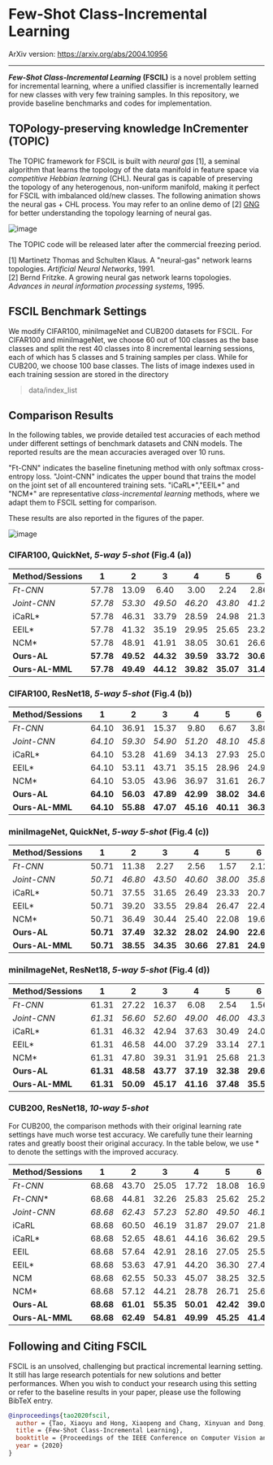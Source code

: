 # Few-Shot Class-Incremental Learning

ArXiv version: https://arxiv.org/abs/2004.10956

---

***Few-Shot Class-Incremental Learning*** **(FSCIL)** is a novel problem setting for incremental learning, where a unified classifier is incrementally learned for new classes with very few training samples. In this repository, we provide baseline benchmarks and codes for implementation.

## TOPology-preserving knowledge InCrementer (TOPIC)

The TOPIC framework for FSCIL is built with *neural gas* [1], a seminal algorithm that learns the topology of the data manifold in feature space via *competitive Hebbian learning* (CHL). Neural gas is capable of preserving the topology of any heterogenous, non-uniform manifold, making it perfect for FSCIL with imbalanced old/new classes.  The following animation shows the neural gas + CHL process. You may refer to an online demo of [2] [GNG](https://www.demogng.de/js/demogng.html?_3DV) for better understanding the topology learning of neural gas.

![image](https://github.com/xyutao/fscil/blob/master/results/ng.gif)

The TOPIC code will be released later after the commercial freezing period. 

[1] Martinetz Thomas and Schulten Klaus. A "neural-gas" network learns topologies. *Artificial Neural Networks*, 1991. <br />
[2] Bernd Fritzke. A growing neural gas network learns topologies. *Advances in neural information processing systems*, 1995. 

## FSCIL Benchmark Settings

We modify CIFAR100, miniImageNet and CUB200 datasets for FSCIL. For CIFAR100 and miniImageNet, we choose 60 out of 100 classes as the base classes and split the rest 40 classes into 8 incremental learning sessions, each of which has 5 classes and 5 training samples per class. While for CUB200, we choose 100 base classes. The lists of image indexes used in each training session are stored in the directory
> data/index_list

## Comparison Results

In the following tables, we provide detailed test accuracies of each method under different settings of benchmark datasets and CNN models. The reported results are the mean accuracies averaged over 10 runs.

"Ft-CNN" indicates the baseline finetuning method with only softmax cross-entropy loss. "Joint-CNN" indicates the upper bound that trains the model on the joint set of all encountered training sets. "iCaRL*","EEIL*" and "NCM*" are representative *class-incremental learning* methods, where we adapt them to FSCIL setting for comparison. 

These results are also reported in the figures of the paper.

![image](https://github.com/xyutao/fscil/blob/master/results/fig4.png)

### CIFAR100, QuickNet, *5-way 5-shot* (Fig.4 (a))

Method/Sessions | 1 | 2 | 3 | 4 | 5 | 6 |  7 | 8 | 9
-|:-:|:-:|:-:|:-:|:-:|:-:|:-:|:-:|:-:
*Ft-CNN* | 57.78 | 13.09 | 6.40 | 3.00 | 2.24 | 2.86 | 1.46 | 2.47 | 2.00
*Joint-CNN* | *57.78* | *53.30* | *49.50* | *46.20* | *43.80* | *41.20* | *39.10* | *37.80* | *35.90*
iCaRL* | 57.78 | 46.31 | 33.79 | 28.59 | 24.98 | 21.33 | 19.07 | 17.05 | 16.25
EEIL* | 57.78 | 41.32 | 35.19 | 29.95 | 25.65 | 23.20 | 22.19 | 20.61 | 18.53
NCM* | 57.78 | 48.91 | 41.91 | 38.05 | 30.61 | 26.68 | 24.79 | 22.15 | 19.50
**Ours-AL** | **57.78** | **49.52** | **44.32** | **39.59** | **33.72** | **30.65** | **27.36** | **25.06** | **23.12**
**Ours-AL-MML** | **57.78** | **49.49** | **44.12** | **39.82** | **35.07** | **31.42** | **27.82** | **25.47** | **24.17**

### CIFAR100, ResNet18, *5-way 5-shot* (Fig.4 (b))
Method/Sessions | 1 | 2 | 3 | 4 | 5 | 6 |  7 | 8 | 9
-|:-:|:-:|:-:|:-:|:-:|:-:|:-:|:-:|:-:
*Ft-CNN* | 64.10 | 36.91 | 15.37 | 9.80 | 6.67 | 3.80 | 3.70 | 3.14 | 2.65
*Joint-CNN* | *64.10* | *59.30* | *54.90* | *51.20* | *48.10* | *45.80* | *42.80* | *40.90* | *38.90*
iCaRL* | 64.10 | 53.28 | 41.69 | 34.13 | 27.93 | 25.06 | 20.41 | 15.48 | 13.73
EEIL* | 64.10 | 53.11 | 43.71 | 35.15 | 28.96 | 24.98 | 21.01 | 17.26 | 15.85
NCM* | 64.10 | 53.05 | 43.96 | 36.97 | 31.61 | 26.73 | 21.23 | 16.78 | 13.54
**Ours-AL** | **64.10** | **56.03** | **47.89** | **42.99** | **38.02** | **34.60** | **31.67** | **28.35** | **25.86**
**Ours-AL-MML** | **64.10** | **55.88** | **47.07** | **45.16** | **40.11** | **36.38** | **33.96** | **31.55** | **29.37**

### miniImageNet, QuickNet, *5-way 5-shot* (Fig.4 (c))
Method/Sessions | 1 | 2 | 3 | 4 | 5 | 6 |  7 | 8 | 9
-|:-:|:-:|:-:|:-:|:-:|:-:|:-:|:-:|:-:
*Ft-CNN* | 50.71 | 11.38 | 2.27 | 2.56 | 1.57 | 2.12 | 2.24 | 2.67 | 1.89
*Joint-CNN* | *50.71* | *46.80* | *43.50* | *40.60* | *38.00* | *35.80* | *33.80* | *32.00* | *30.40*
iCaRL* | 50.71 | 37.55 | 31.65 | 26.49 | 23.33 | 20.75 | 17.08 | 14.69 | 11.05
EEIL* | 50.71 | 39.20 | 33.55 | 29.84 | 26.47 | 22.41 | 18.79 | 16.74 | 13.59
NCM* | 50.71 | 36.49 | 30.44 | 25.40 | 22.08 | 19.68 | 15.95 | 13.09 | 10.84
**Ours-AL** | **50.71** | **37.49** | **32.32** | **28.02** | **24.90** | **22.63** | **19.75** | **17.75** | **14.50**
**Ours-AL-MML** | **50.71** | **38.55** | **34.35** | **30.66** | **27.81** | **24.94** | **22.22** | **19.97** | **18.36**

### miniImageNet, ResNet18, *5-way 5-shot* (Fig.4 (d))
Method/Sessions | 1 | 2 | 3 | 4 | 5 | 6 |  7 | 8 | 9
-|:-:|:-:|:-:|:-:|:-:|:-:|:-:|:-:|:-:
*Ft-CNN* | 61.31 | 27.22 | 16.37 | 6.08 | 2.54 | 1.56 | 1.93 | 2.60 | 1.40
*Joint-CNN* | *61.31* | *56.60* | *52.60* | *49.00* | *46.00* | *43.30* | *40.90* | *38.70* | *36.80*
iCaRL* | 61.31 | 46.32 | 42.94 | 37.63 | 30.49 | 24.00 | 20.89 | 18.80 | 17.21
EEIL* | 61.31 | 46.58 | 44.00 | 37.29 | 33.14 | 27.12 | 24.10 | 21.57 | 19.58
NCM* | 61.31 | 47.80 | 39.31 | 31.91 | 25.68 | 21.35 | 18.67 | 17.24 | 14.17
**Ours-AL** | **61.31** | **48.58** | **43.77** | **37.19** | **32.38** | **29.67** | **26.44** | **25.18** | **21.80**
**Ours-AL-MML** | **61.31** | **50.09** | **45.17** | **41.16** | **37.48** | **35.52** | **32.19** | **29.46** | **24.42**

### CUB200, ResNet18, *10-way 5-shot*

For CUB200, the comparison methods with their original learning rate settings have much worse test accuracy. We carefully tune their learning rates and greatly boost their original accuracy. In the table below, we use * to denote the settings with the improved accuracy.

Method/Sessions | 1 | 2 | 3 | 4 | 5 | 6 |  7 | 8 | 9 | 10 | 11
-|:-:|:-:|:-:|:-:|:-:|:-:|:-:|:-:|:-:|:-:|:-:
*Ft-CNN* | 68.68 | 43.70 | 25.05 | 17.72 | 18.08 | 16.95 | 15.10 | 10.60 | 8.93 | 8.93 | 8.47
*Ft-CNN** | 68.68 | 44.81 | 32.26 | 25.83 | 25.62 | 25.22 | 20.84 | 16.77 | 18.82 | 18.25 | 17.18
*Joint-CNN* | *68.68* | *62.43* | *57.23* | *52.80* | *49.50* | *46.10* | *42.80* | *40.10* | *38.70* | *37.10* | *35.60*
iCaRL | 68.68 | 60.50 | 46.19 | 31.87 | 29.07 | 21.86 | 21.22 | 19.15 | 16.50 | 14.46 | 14.14
iCaRL* | 68.68 | 52.65 | 48.61 | 44.16 | 36.62 | 29.52 | 27.83 | 26.26 | 24.01 | 23.89 | 21.16
EEIL | 68.68 | 57.64 | 42.91 | 28.16 | 27.05 | 25.52 | 25.08 | 22.06 | 19.93 | 19.74 | 19.61
EEIL* | 68.68 | 53.63 | 47.91 | 44.20 | 36.30 | 27.46 | 25.93 | 24.70 | 23.95 | 24.13 | 22.11
NCM | 68.68 | 62.55 | 50.33 | 45.07 | 38.25 | 32.58 | 28.71 | 26.28 | 23.80 | 19.91 | 17.82
NCM* | 68.68 | 57.12 | 44.21 | 28.78 | 26.71 | 25.66 | 24.62 | 21.52 | 20.12 | 20.06 | 19.87
**Ours-AL** | **68.68** | **61.01** | **55.35** | **50.01** | **42.42** | **39.07** | **35.47** | **32.87** | **30.04** | **25.91** | **24.85**
**Ours-AL-MML** | **68.68** | **62.49** | **54.81** | **49.99** | **45.25** | **41.40** | **38.35** | **35.36** | **32.22** | **28.31** | **26.28**

## Following and Citing FSCIL

FSCIL is an unsolved, challenging but practical incremental learning setting. It still has large research potentials for new solutions and better performances. When you wish to conduct your research using this setting or refer to the baseline results in your paper, please use the following BibTeX entry.

```BibTeX
@inproceedings{tao2020fscil,
  author = {Tao, Xiaoyu and Hong, Xiaopeng and Chang, Xinyuan and Dong, Songlin and Wei, Xing and Gong, Yihong},
  title = {Few-Shot Class-Incremental Learning},
  booktitle = {Proceedings of the IEEE Conference on Computer Vision and Pattern Recognition},
  year = {2020}
}
```
